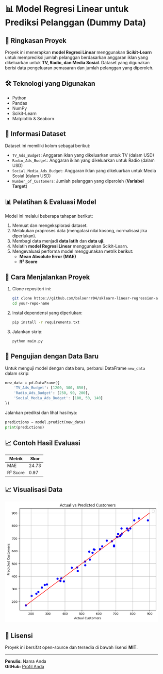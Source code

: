 # 📊 Model Regresi Linear untuk Prediksi Pelanggan (Dummy Data)

## 📌 Ringkasan Proyek
Proyek ini menerapkan **model Regresi Linear** menggunakan **Scikit-Learn** untuk memprediksi jumlah pelanggan berdasarkan anggaran iklan yang dikeluarkan untuk **TV, Radio, dan Media Sosial**. Dataset yang digunakan berisi data pengeluaran pemasaran dan jumlah pelanggan yang diperoleh.

## 🛠 Teknologi yang Digunakan
- Python
- Pandas
- NumPy
- Scikit-Learn
- Matplotlib & Seaborn

## 📂 Informasi Dataset
Dataset ini memiliki kolom sebagai berikut:
- `TV_Ads_Budget`: Anggaran iklan yang dikeluarkan untuk TV (dalam USD)
- `Radio_Ads_Budget`: Anggaran iklan yang dikeluarkan untuk Radio (dalam USD)
- `Social_Media_Ads_Budget`: Anggaran iklan yang dikeluarkan untuk Media Sosial (dalam USD)
- `Number_of_Customers`: Jumlah pelanggan yang diperoleh (**Variabel Target**)

## 📊 Pelatihan & Evaluasi Model
Model ini melalui beberapa tahapan berikut:
1. Memuat dan mengeksplorasi dataset.
2. Melakukan praproses data (mengatasi nilai kosong, normalisasi jika diperlukan).
3. Membagi data menjadi **data latih** dan **data uji**.
4. Melatih **model Regresi Linear** menggunakan Scikit-Learn.
5. Mengevaluasi performa model menggunakan metrik berikut:
   - **Mean Absolute Error (MAE)**
   - **R² Score**

## 🚀 Cara Menjalankan Proyek
1. Clone repositori ini:
   ```bash
   git clone https://github.com/baloerrr04/sklearn-linear-regression-ads.git
   cd your-repo-name
   ```
2. Instal dependensi yang diperlukan:
   ```bash
   pip install -r requirements.txt
   ```
3. Jalankan skrip:
   ```bash
   python main.py
   ```

## 🔬 Pengujian dengan Data Baru
Untuk menguji model dengan data baru, perbarui DataFrame `new_data` dalam skrip:
```python
new_data = pd.DataFrame({
    'TV_Ads_Budget': [1200, 300, 850],
    'Radio_Ads_Budget': [250, 90, 200],
    'Social_Media_Ads_Budget': [180, 50, 140]
})
```
Jalankan prediksi dan lihat hasilnya:
```python
predictions = model.predict(new_data)
print(predictions)
```

## 📈 Contoh Hasil Evaluasi
| Metrik  | Skor |
|---------|-------|
| MAE     | 24.73 |
| R² Score | 0.97 |

## 📈 Visualisasi Data
![Deskripsi Gambar](https://github.com/baloerrr04/sklearn-linear-regression-ads/blob/main/visualization.png)


## 📜 Lisensi
Proyek ini bersifat open-source dan tersedia di bawah lisensi **MIT**.

---
**Penulis:** Nama Anda  
**GitHub:** [Profil Anda](https://github.com/baloerrr04)
